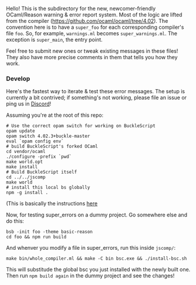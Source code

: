 Hello! This is the subdirectory for the new, newcomer-friendly OCaml/Reason warning & error report system. Most of the logic are lifted from the compiler (https://github.com/ocaml/ocaml/tree/4.02). The convention here is to have a `super_foo` for each corresponding compiler's file `foo`. So, for example, `warnings.ml` becomes `super_warnings.ml`. The exception is `super_main`, the entry point.

Feel free to submit new ones or tweak existing messages in these files! They also have more precise comments in them that tells you how they work.

### Develop

Here's the fastest way to iterate & test these error messages. The setup is currently a bit contrived; if something's not working, please file an issue or ping us in [Discord](discord.gg/reasonml)!

Assuming you're at the root of this repo:

```
# Use the correct opam switch for working on BuckleScript
opam update
opam switch 4.02.3+buckle-master
eval `opam config env`
# build BuckleScript's forked OCaml
cd vendor/ocaml
./configure -prefix `pwd`
make world.opt
make install
# Build BuckleScript itself
cd ../../jscomp
make world
# install this local bs globally
npm -g install .
```

(This is basically the instructions [here](https://bucklescript.github.io/bucklescript/Manual.html#_minimal_dependencies)

Now, for testing super_errors on a dummy project. Go somewhere else and do this:

```
bsb -init foo -theme basic-reason
cd foo && npm run build
```

And whenver you modify a file in super_errors, run this inside `jscomp/`:

```
make bin/whole_compiler.ml && make -C bin bsc.exe && ./install-bsc.sh
```

This will substitude the global bsc you just installed with the newly built one. Then run `npm build again` in the dummy project and see the changes!
